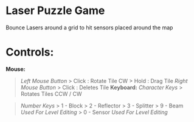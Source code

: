 # Laser Puzzle Game
Bounce Lasers around a grid to hit sensors placed around the map

# Controls:
__Mouse:__
  > *Left Mouse Button*
    > Click : Rotate Tile CW
    > Hold  : Drag Tile
  > *Right Mouse Button*
    > Click : Deletes Tile
__Keyboard:__
  > *Character Keys*
    > Rotates Tiles CCW / CW
    
  > *Number Keys*
    > 1 - Block
    > 2 - Reflector
    > 3 - Splitter
    > 9 - Beam   *Used For Level Editing*
    > 0 - Sensor *Used For Level Editing*
